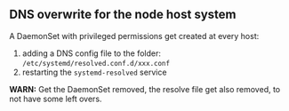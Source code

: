 ## DNS overwrite for the node host system
A DaemonSet with privileged permissions get created at every host:

1. adding a DNS config file to the folder: `/etc/systemd/resolved.conf.d/xxx.conf`
1. restarting the `systemd-resolved` service

**WARN:**
Get the DaemonSet removed, the resolve file get also removed, to not have some left overs.
